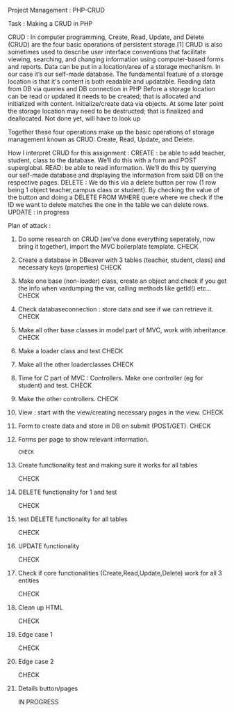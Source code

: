 Project Management : PHP-CRUD


Task : Making a CRUD in PHP

CRUD : In computer programming, Create, Read, Update, and Delete (CRUD) are the four basic operations of persistent storage.[1] CRUD is also sometimes used to describe user interface conventions that facilitate viewing, searching, and changing information using computer-based forms and reports.
Data can be put in a location/area of a storage mechanism. 
In our case it’s our self-made database.
The fundamental feature of a storage location is that it's content is both readable and updatable.
Reading data from DB via queries and DB connection in PHP
 Before a storage location can be read or updated it needs to be created; that is allocated and initialized with content.
Initialize/create data via objects.
 At some later point the storage location may need to be destructed; that is finalized and deallocated.
Not done yet, will have to look up

Together these four operations make up the basic operations of storage management known as CRUD: Create, Read, Update, and Delete.

How I interpret CRUD for this assignment :
CREATE : be able to add teacher, student, class to the database.
We’ll do this with a form and POST superglobal.
READ: be able to read information.
We’ll do this by querying our self-made database and displaying the information from said DB on the respective pages.
DELETE : We do this via a delete button per row (1 row being 1 object teacher,campus class or student). By checking the value of the button and doing a
DELETE FROM WHERE quere where we check if the ID we want to delete matches the one in the table we can delete rows.
UPDATE : in progress


Plan of attack :

1. Do some research on CRUD (we've done everything seperately, now bring it together), import the MVC boilerplate template.
        CHECK
2. Create a database in DBeaver with 3 tables (teacher, student, class) and necessary keys (properties)
        CHECK
3. Make one base (non-loader) class, create an object and check if you get the info when vardumping the var, calling methods like getId() etc…
        CHECK
4. Check databaseconnection : store data and see if we can retrieve it.
        CHECK
5. Make all other base classes in model part of MVC, work with inheritance 
        CHECK
6. Make a loader class and test
        CHECK
7. Make all the other loaderclasses
        CHECK


8. Time for C part of MVC : Controllers.
   Make one controller (eg for student) and test.
        CHECK

9. Make the other controllers.
        CHECK


10. View : start with the view/creating necessary pages in the view.
        CHECK

11. Form to create data and store in DB on submit (POST/GET).
        CHECK

12. Forms per page to show relevant information.

        CHECK

13. Create functionality test and making sure it works for all tables

       CHECK

14. DELETE functionality for 1 and test

       CHECK
15. test DELETE functionality for all tables

       CHECK

16. UPDATE functionality

    CHECK

17. Check if core functionalities (Create,Read,Update,Delete) work for all 3 entities

    CHECK

18. Clean up HTML

    CHECK

19. Edge case 1

    CHECK

20. Edge case 2

    CHECK
21. Details button/pages

    IN PROGRESS